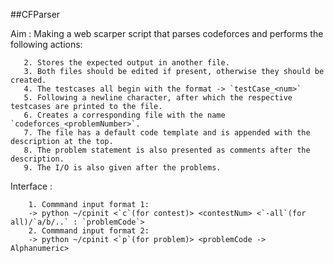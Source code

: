 ##CFParser


Aim : Making a web scarper script that parses codeforces and performs the following actions:
```   1. Load the test cases in a single file.
   2. Stores the expected output in another file.
   3. Both files should be edited if present, otherwise they should be created.
   4. The testcases all begin with the format -> `testCase_<num>`
   5. Following a newline character, after which the respective testcases are printed to the file.
   6. Creates a corresponding file with the name `codeforces_<problemNumber>`.
   7. The file has a default code template and is appended with the description at the top.
   8. The problem statement is also presented as comments after the description.
   9. The I/O is also given after the problems.
```
Interface : 
```   
    1. Commmand input format 1: 
    -> python ~/cpinit <`c`(for contest)> <contestNum> <`-all`(for all)/`a/b/..` : `problemCode`>  
    2. Commmand input format 2: 
    -> python ~/cpinit <`p`(for problem)> <problemCode -> Alphanumeric>  
```
